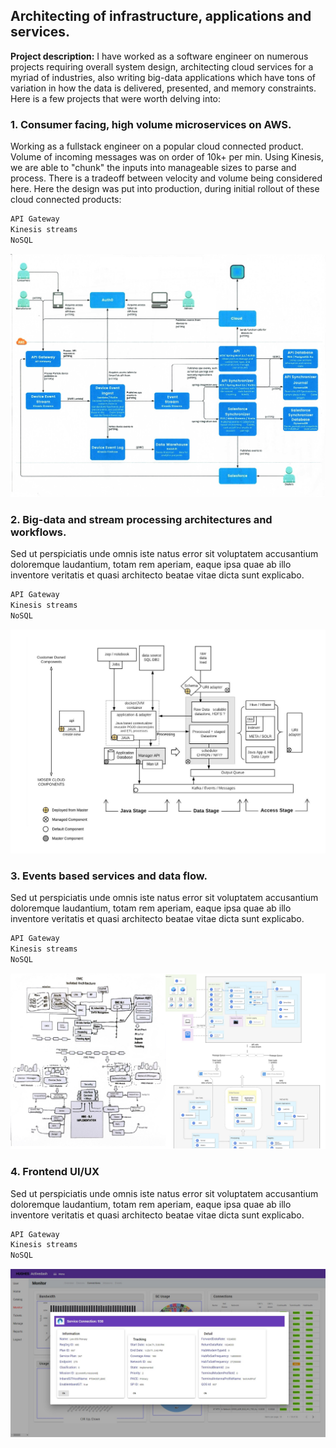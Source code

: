 ## Architecting of infrastructure, applications and services.

**Project description:** I have worked as a software engineer on numerous projects requiring overall system design, architecting cloud services for a myriad of industries, also writing big-data applications which have tons of variation in how the data is delivered, presented, and memory constraints.  Here is a few projects that were worth delving into:



### 1. Consumer facing, high volume microservices on AWS.

Working as a fullstack engineer on a popular cloud connected product. Volume of incoming messages was on order of 10k+ per min.
Using Kinesis, we are able to "chunk" the inputs into manageable sizes to parse and process.  There is a tradeoff between velocity and volume being considered here.  Here the design was put into production, during initial rollout of these cloud connected products:

```javascript
API Gateway
Kinesis streams
NoSQL
```
<img src="images/jacloud.jpg?raw=true"/>

### 2. Big-data and stream processing architectures and workflows.
Sed ut perspiciatis unde omnis iste natus error sit voluptatem accusantium doloremque laudantium, totam rem aperiam, eaque ipsa quae ab illo inventore veritatis et quasi architecto beatae vitae dicta sunt explicabo. 
 
 ```javascript
API Gateway
Kinesis streams
NoSQL
```

<img src="images/humid.jpg?raw=true"/>



### 3. Events based services and data flow.
Sed ut perspiciatis unde omnis iste natus error sit voluptatem accusantium doloremque laudantium, totam rem aperiam, eaque ipsa quae ab illo inventore veritatis et quasi architecto beatae vitae dicta sunt explicabo. 
 
 ```javascript
API Gateway
Kinesis streams
NoSQL
```

<img src="images/candc.png?raw=true"/>

### 4. Frontend UI/UX

Sed ut perspiciatis unde omnis iste natus error sit voluptatem accusantium doloremque laudantium, totam rem aperiam, eaque ipsa quae ab illo inventore veritatis et quasi architecto beatae vitae dicta sunt explicabo. 
 
 ```javascript
API Gateway
Kinesis streams
NoSQL
```
 <img src="images/frontend2.jpg?raw=true"/>
 
 
 <style>
.feature{
    border: 1px solid silver !important;
}
</style>